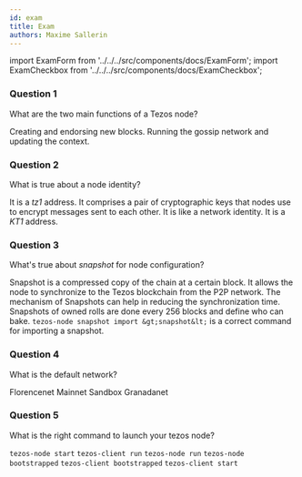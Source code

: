 ```yaml
---
id: exam
title: Exam
authors: Maxime Sallerin
---
```


import ExamForm from '../../../src/components/docs/ExamForm';
import ExamCheckbox from '../../../src/components/docs/ExamCheckbox';

<ExamForm moduleName="How to deploy a node">

### Question 1

What are the two main functions of a Tezos node?

<ExamCheckbox name="00" isCorrect="false">Creating and endorsing new blocks.</ExamCheckbox>
<ExamCheckbox name="01" isCorrect="true">Running the gossip network and updating the context.</ExamCheckbox>

### Question 2

What is true about a node identity?

<ExamCheckbox name="10" isCorrect="false">It is a *tz1* address.</ExamCheckbox>
<ExamCheckbox name="11" isCorrect="true">It comprises a pair of cryptographic keys that nodes use to encrypt messages sent to each other.</ExamCheckbox>
<ExamCheckbox name="12" isCorrect="true">It is like a network identity.</ExamCheckbox>
<ExamCheckbox name="13" isCorrect="false">It is a *KT1* address.</ExamCheckbox>

### Question 3

What's true about *snapshot* for node configuration?

<ExamCheckbox name="20" isCorrect="true">Snapshot is a compressed copy of the chain at a certain block.</ExamCheckbox>
<ExamCheckbox name="21" isCorrect="false">It allows the node to synchronize to the Tezos blockchain from the P2P network.</ExamCheckbox>
<ExamCheckbox name="22" isCorrect="true">The mechanism of Snapshots can help in reducing the synchronization time.</ExamCheckbox>
<ExamCheckbox name="23" isCorrect="false">Snapshots of owned rolls are done every 256 blocks and define who can bake.</ExamCheckbox>
<ExamCheckbox name="24" isCorrect="true">`tezos-node snapshot import &gt;snapshot&lt;` is a correct command for importing a snapshot.</ExamCheckbox>

### Question 4

What is the default network?

<ExamCheckbox name="30" isCorrect="false">Florencenet</ExamCheckbox>
<ExamCheckbox name="31" isCorrect="true">Mainnet</ExamCheckbox>
<ExamCheckbox name="32" isCorrect="false">Sandbox</ExamCheckbox>
<ExamCheckbox name="33" isCorrect="false">Granadanet</ExamCheckbox>

### Question 5

What is the right command to launch your tezos node?

<ExamCheckbox name="40" isCorrect="false">`tezos-node start`</ExamCheckbox>
<ExamCheckbox name="41" isCorrect="false">`tezos-client run`</ExamCheckbox>
<ExamCheckbox name="42" isCorrect="true">`tezos-node run`</ExamCheckbox>
<ExamCheckbox name="43" isCorrect="false">`tezos-node bootstrapped`</ExamCheckbox>
<ExamCheckbox name="44" isCorrect="false">`tezos-client bootstrapped` `tezos-client start`</ExamCheckbox>

</ExamForm>